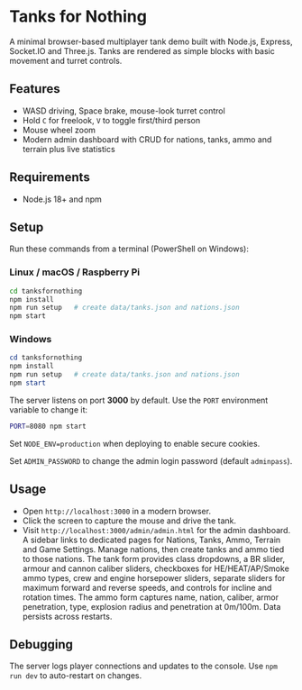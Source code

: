 # Tanks for Nothing

A minimal browser-based multiplayer tank demo built with Node.js, Express, Socket.IO and Three.js. Tanks are rendered as simple blocks with basic movement and turret controls.

## Features
- WASD driving, Space brake, mouse-look turret control
- Hold `C` for freelook, `V` to toggle first/third person
- Mouse wheel zoom
- Modern admin dashboard with CRUD for nations, tanks, ammo and terrain plus live statistics

## Requirements
- Node.js 18+ and npm

## Setup
Run these commands from a terminal (PowerShell on Windows):

### Linux / macOS / Raspberry Pi
```bash
cd tanksfornothing
npm install
npm run setup   # create data/tanks.json and nations.json
npm start
```

### Windows
```powershell
cd tanksfornothing
npm install
npm run setup   # create data/tanks.json and nations.json
npm start
```

The server listens on port **3000** by default. Use the `PORT` environment variable to change it:
```bash
PORT=8080 npm start
```
Set `NODE_ENV=production` when deploying to enable secure cookies.

Set `ADMIN_PASSWORD` to change the admin login password (default `adminpass`).

## Usage
- Open `http://localhost:3000` in a modern browser.
- Click the screen to capture the mouse and drive the tank.
- Visit `http://localhost:3000/admin/admin.html` for the admin dashboard. A sidebar links to dedicated pages for Nations, Tanks,
  Ammo, Terrain and Game Settings. Manage nations, then create tanks and ammo tied to those nations. The tank form provides class
  dropdowns, a BR slider, armour and cannon caliber sliders, checkboxes for HE/HEAT/AP/Smoke ammo types, crew and engine
  horsepower sliders, separate sliders for maximum forward and reverse speeds, and controls for incline and rotation times. The ammo form captures name, nation, caliber, armor
  penetration, type, explosion radius and penetration at 0m/100m. Data persists across restarts.

## Debugging
The server logs player connections and updates to the console. Use `npm run dev` to auto-restart on changes.
